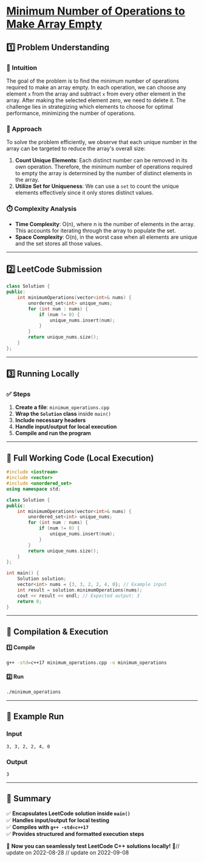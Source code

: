 # **[Minimum Number of Operations to Make Array Empty](https://leetcode.com/problems/minimum-number-of-operations-to-make-array-empty/description/)**  

## **1️⃣ Problem Understanding**  
### **📌 Intuition**  
The goal of the problem is to find the minimum number of operations required to make an array empty. In each operation, we can choose any element `x` from the array and subtract `x` from every other element in the array. After making the selected element zero, we need to delete it. The challenge lies in strategizing which elements to choose for optimal performance, minimizing the number of operations.

### **🚀 Approach**  
To solve the problem efficiently, we observe that each unique number in the array can be targeted to reduce the array's overall size:
1. **Count Unique Elements**: Each distinct number can be removed in its own operation. Therefore, the minimum number of operations required to empty the array is determined by the number of distinct elements in the array.
2. **Utilize Set for Uniqueness**: We can use a `set` to count the unique elements effectively since it only stores distinct values.

### **⏱️ Complexity Analysis**  
- **Time Complexity**: O(n), where n is the number of elements in the array. This accounts for iterating through the array to populate the set.
- **Space Complexity**: O(n), in the worst case when all elements are unique and the set stores all those values.

---  

## **2️⃣ LeetCode Submission**  
```cpp
class Solution {
public:
    int minimumOperations(vector<int>& nums) {
        unordered_set<int> unique_nums;
        for (int num : nums) {
            if (num != 0) {
                unique_nums.insert(num);
            }
        }
        return unique_nums.size();
    }
};  
```  

---  

## **3️⃣ Running Locally**  
### **✅ Steps**  
1. **Create a file**: `minimum_operations.cpp`  
2. **Wrap the `Solution` class** inside `main()`  
3. **Include necessary headers**  
4. **Handle input/output for local execution**  
5. **Compile and run the program**  

---  

## **📝 Full Working Code (Local Execution)**  
```cpp
#include <iostream>
#include <vector>
#include <unordered_set>
using namespace std;

class Solution {
public:
    int minimumOperations(vector<int>& nums) {
        unordered_set<int> unique_nums;
        for (int num : nums) {
            if (num != 0) {
                unique_nums.insert(num);
            }
        }
        return unique_nums.size();
    }
};

int main() {
    Solution solution;
    vector<int> nums = {3, 3, 2, 2, 4, 0}; // Example input
    int result = solution.minimumOperations(nums);
    cout << result << endl; // Expected output: 3
    return 0;
}
```  

---  

## **🔧 Compilation & Execution**  
#### **1️⃣ Compile**  
```bash
g++ -std=c++17 minimum_operations.cpp -o minimum_operations
```  

#### **2️⃣ Run**  
```bash
./minimum_operations
```  

---  

## **🎯 Example Run**  
### **Input**  
```
3, 3, 2, 2, 4, 0
```  
### **Output**  
```
3
```  

---  

## **📌 Summary**  
✅ **Encapsulates LeetCode solution inside `main()`**  
✅ **Handles input/output for local testing**  
✅ **Compiles with `g++ -std=c++17`**  
✅ **Provides structured and formatted execution steps**  

🚀 **Now you can seamlessly test LeetCode C++ solutions locally!** 🚀// update on 2022-08-28
// update on 2022-09-08
